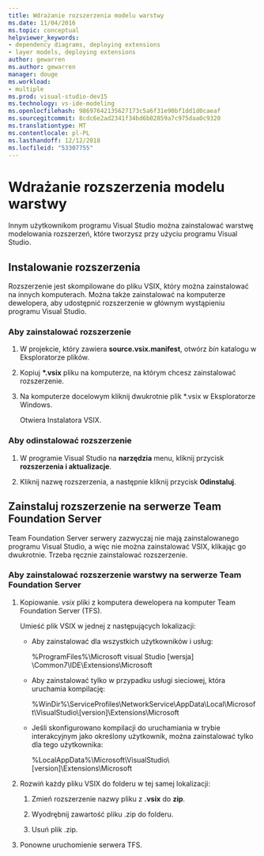 ```yaml
---
title: Wdrażanie rozszerzenia modelu warstwy
ms.date: 11/04/2016
ms.topic: conceptual
helpviewer_keywords:
- dependency diagrams, deploying extensions
- layer models, deploying extensions
author: gewarren
ms.author: gewarren
manager: douge
ms.workload:
- multiple
ms.prod: visual-studio-dev15
ms.technology: vs-ide-modeling
ms.openlocfilehash: 98697642135627173c5a6f31e90bf1dd1d0caeaf
ms.sourcegitcommit: 8cdc6e2ad2341f34bd6b02859a7c975daa0c9320
ms.translationtype: MT
ms.contentlocale: pl-PL
ms.lasthandoff: 12/12/2018
ms.locfileid: "53307755"
---
```

# <a name="deploy-a-layer-model-extension"></a>Wdrażanie rozszerzenia modelu warstwy

Innym użytkownikom programu Visual Studio można zainstalować warstwę modelowania rozszerzeń, które tworzysz przy użyciu programu Visual Studio.

## <a name="install-your-extension"></a>Instalowanie rozszerzenia

Rozszerzenie jest skompilowane do pliku VSIX, który można zainstalować na innych komputerach. Można także zainstalować na komputerze dewelopera, aby udostępnić rozszerzenie w głównym wystąpieniu programu Visual Studio.

### <a name="to-install-the-extension"></a>Aby zainstalować rozszerzenie

1. W projekcie, który zawiera **source.vsix.manifest**, otwórz *bin* katalogu w Eksploratorze plików.

2. Kopiuj  **\*.vsix** pliku na komputerze, na którym chcesz zainstalować rozszerzenie.

3. Na komputerze docelowym kliknij dwukrotnie plik *.vsix w Eksploratorze Windows.

    Otwiera Instalatora VSIX.

### <a name="to-uninstall-the-extension"></a>Aby odinstalować rozszerzenie

1.  W programie Visual Studio na **narzędzia** menu, kliknij przycisk **rozszerzenia i aktualizacje**.

2.  Kliknij nazwę rozszerzenia, a następnie kliknij przycisk **Odinstaluj**.

## <a name="install-an-extension-on-team-foundation-server"></a>Zainstaluj rozszerzenie na serwerze Team Foundation Server

Team Foundation Server serwery zazwyczaj nie mają zainstalowanego programu Visual Studio, a więc nie można zainstalować VSIX, klikając go dwukrotnie. Trzeba ręcznie zainstalować rozszerzenie.

### <a name="to-install-your-layer-extension-on-a-team-foundation-server-server"></a>Aby zainstalować rozszerzenie warstwy na serwerze Team Foundation Server

1.  Kopiowanie. *vsix* pliki z komputera dewelopera na komputer Team Foundation Server (TFS).

     Umieść plik VSIX w jednej z następujących lokalizacji:

    -   Aby zainstalować dla wszystkich użytkowników i usług:

         %ProgramFiles%\Microsoft visual Studio [wersja] \Common7\IDE\Extensions\Microsoft

    -   Aby zainstalować tylko w przypadku usługi sieciowej, która uruchamia kompilację:

         %WinDir%\ServiceProfiles\NetworkService\AppData\Local\Microsoft\VisualStudio\\[version]\Extensions\Microsoft

    -   Jeśli skonfigurowano kompilacji do uruchamiania w trybie interakcyjnym jako określony użytkownik, można zainstalować tylko dla tego użytkownika:

         %LocalAppData%\Microsoft\VisualStudio\\[version]\Extensions\Microsoft

2.  Rozwiń każdy pliku VSIX do folderu w tej samej lokalizacji:

    1.  Zmień rozszerzenie nazwy pliku z **.vsix** do **zip**.

    2.  Wyodrębnij zawartość pliku .zip do folderu.

    3.  Usuń plik .zip.

3.  Ponowne uruchomienie serwera TFS.
